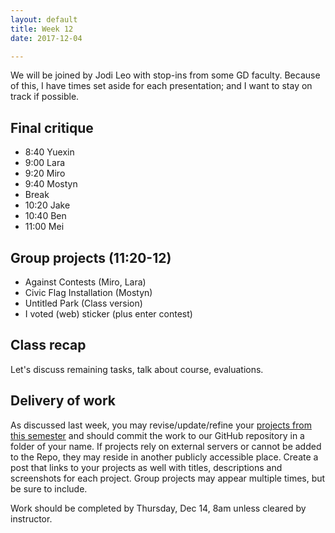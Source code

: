 ```yaml
---
layout: default
title: Week 12
date: 2017-12-04

---
```


We will be joined by Jodi Leo with stop-ins from some GD faculty. Because of this, I have times set aside for each presentation; and I want to stay on track if possible.

## Final critique
* 8:40  Yuexin
* 9:00  Lara
* 9:20 Miro
* 9:40 Mostyn
* Break
* 10:20 Jake
* 10:40 Ben
* 11:00 Mei

## Group projects (11:20-12)
* Against Contests (Miro, Lara)
* Civic Flag Installation (Mostyn)
* Untitled Park (Class version)
* I voted (web) sticker (plus enter contest)

## Class recap

Let's discuss remaining tasks, talk about course, evaluations.

## Delivery of work
As discussed last week, you may revise/update/refine your [projects from this semester](https://docs.google.com/document/d/1AG-2qu-_MdPaCHiu9yTRA_C7Ftkpl4C0l8C08vJH_tw) and should commit the work to our GitHub repository in a folder of your name. If projects rely on external servers or cannot be added to the Repo, they may reside in another publicly accessible place. Create a post that links to your projects as well with titles, descriptions and screenshots for each project. Group projects may appear multiple times, but be sure to include.

Work should be completed by Thursday, Dec 14, 8am unless cleared by instructor.
